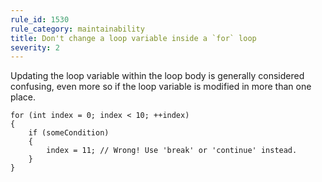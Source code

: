 ```yaml
---
rule_id: 1530
rule_category: maintainability
title: Don't change a loop variable inside a `for` loop
severity: 2
---
```

Updating the loop variable within the loop body is generally considered confusing, even more so if the loop variable is modified in more than one place.

	for (int index = 0; index < 10; ++index)
	{
		if (someCondition)
		{
			index = 11; // Wrong! Use 'break' or 'continue' instead.
		}
	}
